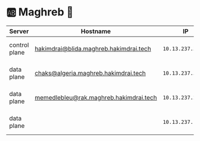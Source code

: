 # :ab: Maghreb :brain:

| Server           | Hostname                             |  IP               | Specs                 |
|------------------|--------------------------------------|-------------------|-----------------------|
| control plane    |    hakimdrai@blida.maghreb.hakimdrai.tech | `10.13.237.33/24` | 64GB Ram,      16cpus |
| data plane       |    chaks@algeria.maghreb.hakimdrai.tech  | `10.13.237.37/24` | 64GB Ram,      16cpus |
| data plane       |    memedlebleu@rak.maghreb.hakimdrai.tech  | `10.13.237.26/24` | 64GB Ram,       8cpus |
| data plane       |       | `10.13.237.17/24` | 64GB Ram,      16cpus |

